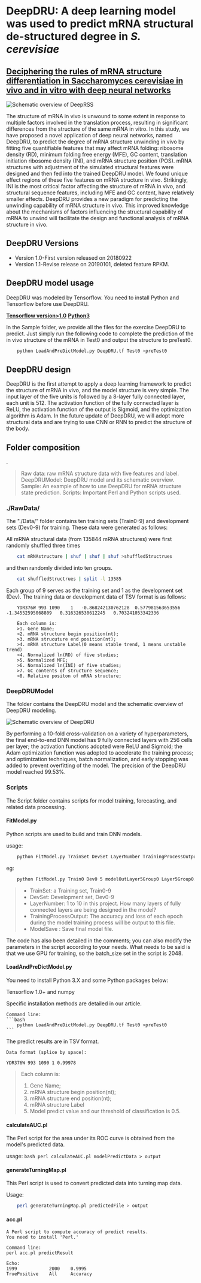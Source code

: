 # DeepDRU: A deep learning model was used to predict mRNA structural de-structured degree in *S. cerevisiae* 
## [Deciphering the rules of mRNA structure differentiation in Saccharomyces cerevisiae in vivo and in vitro with deep neural networks](https://www.tandfonline.com/doi/full/10.1080/15476286.2019.1612692)

![Schematic overview of DeepRSS](https://github.com/atlasbioinfo/DeepDRU/blob/master/Figures/fig1.png)

The structure of mRNA in vivo is unwound to some extent in response to multiple factors involved in the translation process, resulting in significant differences from the structure of the same mRNA in vitro. In this study, we have proposed a novel application of deep neural networks, named DeepDRU, to predict the degree of mRNA structure unwinding in vivo by fitting five quantifiable features that may affect mRNA folding: ribosome density (RD), minimum folding free energy (MFE), GC content, translation initiation ribosome density (INI), and mRNA structure position (POS). mRNA structures with adjustment of the simulated structural features were designed and then fed into the trained DeepDRU model. We found unique effect regions of these five features on mRNA structure in vivo. Strikingly, INI is the most critical factor affecting the structure of mRNA in vivo, and structural sequence features, including MFE and GC content, have relatively smaller effects. DeepDRU provides a new paradigm for predicting the unwinding capability of mRNA structure in vivo. This improved knowledge about the mechanisms of factors influencing the structural capability of mRNA to unwind will facilitate the design and functional analysis of mRNA structure in vivo.

## DeepDRU Versions

* Version 1.0-First version released on 20180922 
* Version 1.1-Revise release on 20190101, deleted feature RPKM.

## DeepDRU model usage

DeepDRU was modeled by Tensorflow. You need to install Python and Tensorflow before use DeepDRU. 

**[Tensorflow version>1.0](https://www.tensorflow.org/)**
**[Python3](https://www.python.org/)**

In the Sample folder, we provide all the files for the exercise DeepDRU to predict. Just simply run the following code to complete the prediction of the in vivo structure of the mRNA in Test0 and output the structure to preTest0.

```bash
    python LoadAndPreDictModel.py DeepDRU.tf Test0 >preTest0
```

## DeepDRU design

DeepDRU is the first attempt to apply a deep learning framework to predict the structure of mRNA in vivo, and the model structure is very simple. The input layer of the five units is followed by a 8-layer fully connected layer, each unit is 512. The activation function of the fully connected layer is ReLU, the activation function of the output is Sigmoid, and the optimization algorithm is Adam. In the future update of DeepDRU, we will adopt more structural data and are trying to use CNN or RNN to predict the structure of the body.

## Folder composition
.
>Raw data: raw mRNA structure data with five features and label.
> DeepDRUModel: DeepDRU model and its schematic overview.
> Sample: An example of how to use DeepDRU for mRNA structure state prediction.
> Scripts: Important Perl and Python scripts used.

### ./RawData/ 

The "./Data/" folder contains ten training sets (Train0-9) and development sets (Dev0-9) for training. These data were generated as follows:

All mRNA structural data (from 135844 mRNA structures) were first randomly shuffled three times

```bash
    cat mRNAstructure | shuf | shuf | shuf >shuffledStructrues
```
and then randomly divided into ten groups.

```bash
    cat shuffledStructrues | split -l 13585 
```

Each group of 9 serves as the training set and 1 as the development set (Dev). The training data or development data of TSV format is as follows:

```
	YDR376W	993	1090	1	-0.868242130762128	0.577981563653556	-1.34552595068809	0.316326530612245	0.703241053342336

	Each column is:
	>1. Gene Name;
	>2. mRNA structure begin position(nt);
	>3. mRNA strucuture end position(nt);
	>4. mRNA structure Label(0 means stable trend, 1 means unstable trend)
	>4. Normalized ln(RD) of five studies;
	>5. Normalized MFE;
	>6. Normalized ln(INI) of five studies;
	>7. GC contents of structure sequence;
	>8. Relative positon of mRNA structure;
```

### DeepDRUModel

The folder contains the DeepDRU model and the schematic overview of DeepDRU modeling.

![Schematic overview of DeepDRU](https://github.com/atlasbioinfo/DeepDRU/blob/master/Figures/fig7.png)

By performing a 10-fold cross-validation on a variety of hyperparameters, the final end-to-end DNN model has 9 fully connected layers with 256 cells per layer; the activation functions adopted were ReLU and Sigmoid; the Adam optimization function was adopted to accelerate the training process; and optimization techniques, batch normalization, and early stopping was added to prevent overfitting of the model. The precision of the DeepDRU model reached 99.53%.

### Scripts

The Script folder contains scripts for model training, forecasting, and related data processing.

#### FitModel.py

Python scripts are used to build and train DNN models.

usage: 
```bash
    python FitModel.py TrainSet DevSet LayerNumber TrainingProcessOutput ModelSave
```

eg:	   

```bash
    python FitModel.py Train0 Dev0 5 modelOutLayer5Group0 Layer5Group0.tf
```

>* TrainSet: a Training set, Train0-9
>* DevSet: Development set, Dev0-9
>* LayerNumber: 1 to 10 in this project. How many layers of fully connected layers are being designed in the model?
>* TrainingProcessOutput: The accuracy and loss of each epoch during the model training process will be output to this file.
>* ModelSave : Save final model file.

The code has also been detailed in the comments; you can also modify the parameters in the script according to your needs. What needs to be said is that we use GPU for training, so the batch_size set in the script is 2048.

#### LoadAndPreDictModel.py

You need to install Python 3.X and some Python packages below:

Tensorflow 1.0+ and numpy

Specific installation methods are detailed in our article.
	
	Command line:
    ```bash
        python LoadAndPreDictModel.py DeepDRU.tf Test0 >preTest0
    ```
    
The predict results are in TSV format.
	
	Data format (splice by space):
	
	YDR376W 993 1090 1 0.99978
	
>	Each column is:
>	1. Gene Name;
>	2. mRNA structure begin position(nt);
>	3. mRNA structure end position(nt);
>	4. mRNA structure Label
>	5. Model predict value and our threshold of classification is 0.5.

#### calculateAUC.pl

The Perl script for the area under its ROC curve is obtained from the model's predicted data.

usage:
    ```bash
        perl calculateAUC.pl modelPredictData > output
    ```
#### generateTurningMap.pl

This Perl script is used to convert predicted data into turning map data.

Usage: 
```bash
    perl generateTurningMap.pl predictedFile > output
```


#### acc.pl

	A Perl script to compute accuracy of predict results.
	You need to install 'Perl.'
	
	Command line:
	perl acc.pl predictResult
	
	Echo:
	1999 		   	2000    0.9995
	TruePositive	All		Accuracy
    
    
